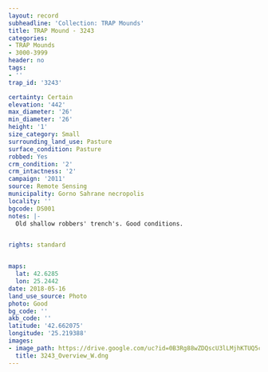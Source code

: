 ```yaml
---
layout: record
subheadline: 'Collection: TRAP Mounds'
title: TRAP Mound - 3243
categories:
- TRAP Mounds
- 3000-3999
header: no
tags:
- ''
trap_id: '3243'

certainty: Certain
elevation: '442'
max_diameter: '26'
min_diameter: '26'
height: '1'
size_category: Small
surrounding_land_use: Pasture
surface_condition: Pasture
robbed: Yes
crm_condition: '2'
crm_intactness: '2'
campaign: '2011'
source: Remote Sensing
municipality: Gorno Sahrane necropolis
locality: ''
bgcode: DS001
notes: |-
  Old shallow robbers' trench's. Good conditions.


rights: standard


maps:
  lat: 42.6285
  lon: 25.2442
date: 2018-05-16
land_use_source: Photo
photo: Good
bg_code: ''
akb_code: ''
latitude: '42.662075'
longitude: '25.219388'
images:
- image_path: https://drive.google.com/uc?id=0B3Rg88wZDQscU3lLMjhKTUQ5c1U
  title: 3243_Overview_W.dng
---
```

